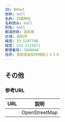 ```yaml
---
ID: DHUwI
総称: null
名称: 石鎚神社
名称読み: null
別名: null
都道府県: 高知県
区域: 高知市
緯度: 33.5307708
経度: 133.5115671
郵便番号: 7808040
住所: 高知県高知市神田２４５８
---
```


## その他

### 参考URL

| URL | 説明          |
| --- | ------------- |
|     | OpenStreetMap |
